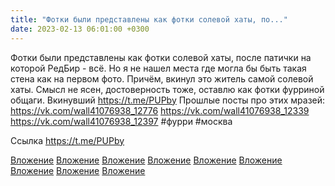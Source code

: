 ```yaml
---
title: "Фотки были представлены как фотки солевой хаты, по..."
date: 2023-02-13 06:01:00 +0300
---
```


Фотки были представлены как фотки солевой хаты, после патички на которой РедБир - всё. Но я не нашел места где могла бы быть такая стена как на первом фото. Причём, вкинул это житель самой солевой хаты. Смысл не ясен, достоверность тоже, оставлю как фотки фурриной общаги.
Вкинувший https://t.me/PUPby
Прошлые посты про этих мразей:
https://vk.com/wall41076938_12776
https://vk.com/wall41076938_12339
https://vk.com/wall41076938_12397
#фурри #москва


Ссылка
https://t.me/PUPby

[Вложение](/assets/vk_photos/4/Dz47rjOtmZ4.jpg)
[Вложение](/assets/vk_photos/3/-F5SHup951g.jpg)
[Вложение](/assets/vk_photos/3/2BKh9b6Q7CE.jpg)
[Вложение](/assets/vk_photos/3/GASuRD_9yj0.jpg)
[Вложение](/assets/vk_photos/2/QwHJJEwGetc.jpg)
[Вложение](/assets/vk_photos/2/JBSu3yFTH64.jpg)
[Вложение](/assets/vk_photos/2/0b027TDGUCw.jpg)
[Вложение](/assets/vk_photos/3/dpNefOMtSLk.jpg)
[Вложение](https://t.me/PUPby)
